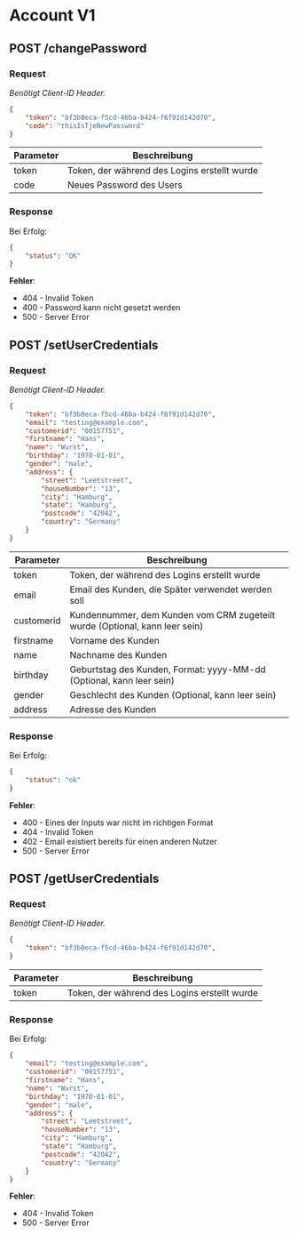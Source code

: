 # Account V1

## POST /changePassword
### Request
_Benötigt Client-ID Header._
```json
{
    "token": "bf3b8eca-f5cd-46ba-b424-f6f91d142d70",
    "code": "thisIsTjeNewPassword"
}
```
| Parameter  | Beschreibung |
|------------|--------------|
| token      | Token, der während des Logins erstellt wurde |
| code       | Neues Password des Users |

### Response
Bei Erfolg:
```json
{
    "status": "OK"
}
```

__Fehler__:
- 404 - Invalid Token
- 400 - Password kann nicht gesetzt werden
- 500 - Server Error


## POST /setUserCredentials
### Request
_Benötigt Client-ID Header._
```json
{
	"token": "bf3b8eca-f5cd-46ba-b424-f6f91d142d70",
    "email": "testing@example.com",
    "customerid": "00157751",
    "firstname": "Hans",
    "name": "Wurst",
    "birthday": "1970-01-01",
    "gender": "male",
    "address": {
        "street": "Leetstreet",
        "houseNumber": "13",
        "city": "Hamburg",
        "state": "Hamburg",
        "postcode": "42042",
        "country": "Germany"
    }
}
```
| Parameter  | Beschreibung |
|------------|--------------|
| token      | Token, der während des Logins erstellt wurde |
| email      | Email des Kunden, die Später verwendet werden soll |
| customerid | Kundennummer, dem Kunden vom CRM zugeteilt wurde (Optional, kann leer sein) |
| firstname  | Vorname des Kunden |
| name       | Nachname des Kunden |
| birthday   | Geburtstag des Kunden, Format: yyyy-MM-dd (Optional, kann leer sein) |
| gender     | Geschlecht des Kunden (Optional, kann leer sein) |
| address    | Adresse des Kunden |

### Response
Bei Erfolg:
```json
{
    "status": "ok"
}
```

__Fehler__:
- 400 - Eines der Inputs war nicht im richtigen Format
- 404 - Invalid Token
- 402 - Email existiert bereits für einen anderen Nutzer
- 500 - Server Error

## POST /getUserCredentials
### Request
_Benötigt Client-ID Header._
```json
{
    "token": "bf3b8eca-f5cd-46ba-b424-f6f91d142d70",
}
```
| Parameter  | Beschreibung |
|------------|--------------|
| token      | Token, der während des Logins erstellt wurde |

### Response
Bei Erfolg:
```json
{
    "email": "testing@example.com",
    "customerid": "00157751",
    "firstname": "Hans",
    "name": "Wurst",
    "birthday": "1970-01-01",
    "gender": "male",
    "address": {
        "street": "Leetstreet",
        "houseNumber": "13",
        "city": "Hamburg",
        "state": "Hamburg",
        "postcode": "42042",
        "country": "Germany"
    }
}
```

__Fehler__:
- 404 - Invalid Token
- 500 - Server Error
